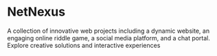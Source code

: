 # NetNexus
A collection of innovative web projects including a dynamic website, an engaging online riddle game, a social media platform, and a chat portal. Explore creative solutions and interactive experiences
